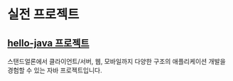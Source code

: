 # 실전 프로젝트 

## [hello-java 프로젝트](https://github.com/eomcs-projects/hello-java)

스탠드얼론에서 클라이언트/서버, 웹, 모바일까지 다양한 구조의 애플리케이션 개발을 경험할 수 있는 자바 프로젝트입니다.

